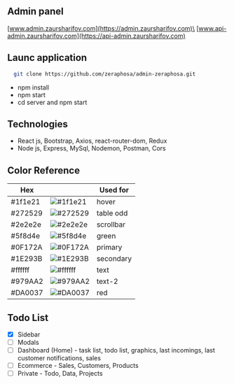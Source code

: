 ## Admin panel

[www.admin.zaursharifov.com](https://admin.zaursharifov.com)\
[www.api-admin.zaursharifov.com](https://api-admin.zaursharifov.com)

## Launc application

```bash
  git clone https://github.com/zeraphosa/admin-zeraphosa.git
```

- npm install
- npm start
- cd server and npm start

## Technologies

- React js, Bootstrap, Axios, react-router-dom, Redux
- Node js, Express, MySql, Nodemon, Postman, Cors

## Color Reference

| Hex     |                                                          | Used for  |
| ------- | -------------------------------------------------------- | --------- |
| #1f1e21 | ![#1f1e21](https://via.placeholder.com/10/1f1e21?text=+) | hover     |
| #272529 | ![#272529](https://via.placeholder.com/10/272529?text=+) | table odd |
| #2e2e2e | ![#2e2e2e](https://via.placeholder.com/10/2e2e2e?text=+) | scrollbar |
| #5f8d4e | ![#5f8d4e](https://via.placeholder.com/10/5f8d4e?text=+) | green     |
| #0F172A | ![#0F172A](https://via.placeholder.com/10/0F172A?text=+) | primary   |
| #1E293B | ![#1E293B](https://via.placeholder.com/10/1E293B?text=+) | secondary |
| #ffffff | ![#ffffff](https://via.placeholder.com/10/ffffff?text=+) | text      |
| #979AA2 | ![#979AA2](https://via.placeholder.com/10/979AA2?text=+) | text-2    |
| #DA0037 | ![#DA0037](https://via.placeholder.com/10/DA0037?text=+) | red       |

## Todo List

- [x] Sidebar
- [ ] Modals
- [ ] Dashboard (Home) - task list, todo list, graphics, last incomings, last customer notifications, sales
- [ ] Ecommerce - Sales, Customers, Products
- [ ] Private - Todo, Data, Projects
